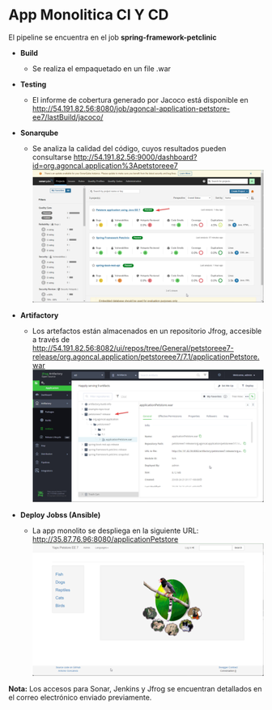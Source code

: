 # App Monolitica CI Y CD
El pipeline se encuentra en el job __spring-framework-petclinic__

- __Build__
    - Se realiza el empaquetado en un file .war
- __Testing__
    - El informe de cobertura generado por Jacoco está disponible en http://54.191.82.56:8080/job/agoncal-application-petstore-ee7/lastBuild/jacoco/

- __Sonarqube__
    - Se analiza la calidad del código, cuyos resultados pueden consultarse http://54.191.82.56:9000/dashboard?id=org.agoncal.application%3Apetstoreee7
    ![sonarqube](./screenshots/sonarqube.png)        

- __Artifactory__
    - Los artefactos están almacenados en un repositorio Jfrog, accesible a través de http://54.191.82.56:8082/ui/repos/tree/General/petstoreee7-release/org.agoncal.application/petstoreee7/7.1/applicationPetstore.war
    ![artifactory](./screenshots/artifactory.png)       

- __Deploy Jobss (Ansible)__
    - La app monolito se despliega en la siguiente URL: http://35.87.76.96:8080/applicationPetstore
    ![deployed](./screenshots/deployed.png)    


__Nota:__ Los accesos para Sonar, Jenkins y Jfrog se encuentran detallados en el correo electrónico enviado previamente.
